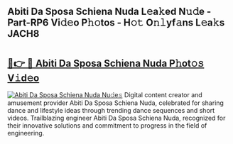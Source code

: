 ## Abiti Da Sposa Schiena Nuda L𝚎a𝚔ed N𝚞𝚍e - Part-RP6 Vi𝚍𝚎o P𝚑𝚘tos - H𝚘𝚝 O𝚗𝚕yf𝚊ns L𝚎a𝚔s JACH8

# <h2><a href="http://kf7s29i.oniu.top/?m=Abiti+Da+Sposa+Schiena+Nuda">🔗👉 🔴 Abiti Da Sposa Schiena Nuda P𝚑ot𝚘𝚜 V𝚒d𝚎o</a></h2>

[![Abiti Da Sposa Schiena Nuda Nu𝚍e𝚜](https://i.imgur.com/0qMVB7G.gif)](http://kf7s29i.oniu.top/?m=Abiti+Da+Sposa+Schiena+Nuda)
Digital content creator and amusement provider Abiti Da Sposa Schiena Nuda, celebrated for sharing dance and lifestyle ideas through trending dance sequences and short videos. Trailblazing engineer Abiti Da Sposa Schiena Nuda, recognized for their innovative solutions and commitment to progress in the field of engineering.  
